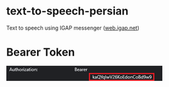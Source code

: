 # text-to-speech-persian
Text to speech using IGAP messenger (<a href="https://web.igap.net">web.igap.net</a>)

# Bearer Token
![Bearer](b.png)
